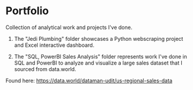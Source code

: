 # Portfolio
Collection of analytical work and projects I've done.

1) The "Jedi Plumbing" folder showcases a Python webscraping project and Excel interactive dashboard.

2) The "SQL, PowerBI Sales Analysis" folder represents work I've done in SQL and PowerBI to analyze and visualize a large sales dataset that I sourced from data.world.

  Found here:
  https://data.world/dataman-udit/us-regional-sales-data
